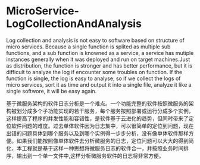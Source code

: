 # MicroService-LogCollectionAndAnalysis
Log collection and analysis is not easy to software based on structure of micro services. Because a single function is splited as multiple sub functions, and a sub function is knowned as a service,  a service has mutiple instances generally when it was deployed and run on target machines.Just as distribution, the function is stronger and has better performance, but it is difficult to analyze the log if encounter some troubles on function. If the function is single, the log is easy to analyse, so if we collect the logs of micro services, sort it as time and output it into  a single file, analyze it like a  single softwore, it will be easy again.

基于微服务架构的软件日志分析是一个难点。一个功能完整的软件按照微服务的架构被划分成多个子功能实现的若干服务，每个服务按照部署或运行分成多个实例，这样提高了程序的并发性能和容错性，是软件基于云进化的趋势，但同时带来了定位软件问题的难度。过去单体软件因为日志集中，可以很简单的定位到问题，现在出错的问题具体到哪个服务以及到哪个实例得一步步分析，没有像单体软件那样方便。如果我们能按照像单体软件去分析微服务的日志，定位问题可以大大的得到简化，本工程就是基于这样一种思想将微服务日志的软件合一，并按照业务时间排序，输出到一个单一文件中,这样分析微服务软件的日志将非常方便。
